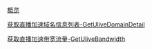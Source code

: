 [概览](api/ulive-api/overview.md)

[获取直播加速域名信息列表-GetUliveDomainDetail](api/ulive-api/get_ulive_domain_detail.md)

[获取直播加速带宽流量-GetUliveBandwidth](api/ulive-api/get_ulive_bandwidth.md)

